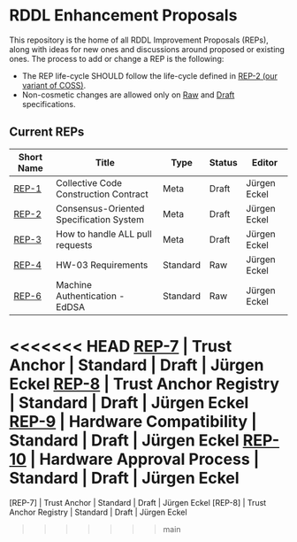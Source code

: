 # RDDL Enhancement Proposals

This repository is the home of all RDDL Improvement Proposals (REPs), along with ideas for new ones and discussions around proposed or existing ones.
The process to add or change a REP is the following:

- The REP life-cycle SHOULD follow the life-cycle defined in [REP-2 (our variant of COSS)](./rep2.md).
- Non-cosmetic changes are allowed only on [Raw](./rep2.md#raw-reps) and [Draft](./rep2.md#draft-reps) specifications.

## Current REPs

Short Name   | Title                                                         | Type     | Status     | Editor
-------------|---------------------------------------------------------------|----------|------------|-------
[REP-1](rep1.md)   | Collective Code Construction Contract                   | Meta     | Draft      | Jürgen Eckel
[REP-2](rep2.md)   | Consensus-Oriented Specification System                 | Meta     | Draft      | Jürgen Eckel
[REP-3](rep3.md)   | How to handle ALL pull requests                         | Meta     | Draft      | Jürgen Eckel
[REP-4](rep4.md)   | HW-03 Requirements                                      | Standard | Raw        | Jürgen Eckel
[REP-6](rep6.md)   | Machine Authentication - EdDSA                          | Standard | Raw        | Jürgen Eckel
<<<<<<< HEAD
[REP-7](rep7.md)   | Trust Anchor                                            | Standard | Draft      | Jürgen Eckel
[REP-8](rep8.md)   | Trust Anchor Registry                                   | Standard | Draft      | Jürgen Eckel
[REP-9](rep9.md)   | Hardware Compatibility                                  | Standard | Draft      | Jürgen Eckel
[REP-10](rep10.md) | Hardware Approval Process                               | Standard | Draft      | Jürgen Eckel
=======
[REP-7]            | Trust Anchor                                            | Standard | Draft      | Jürgen Eckel
[REP-8]            | Trust Anchor Registry                                   | Standard | Draft      | Jürgen Eckel
>>>>>>> main
